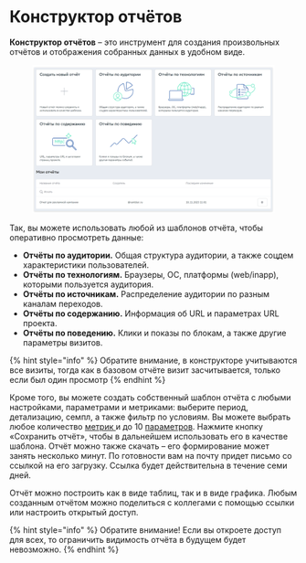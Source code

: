 # Конструктор отчётов

**Конструктор отчётов** – это инструмент для создания произвольных отчётов и отображения собранных данных в удобном виде.

<figure><img src="../../.gitbook/assets/1.1.png" alt=""><figcaption></figcaption></figure>

Так, вы можете использовать любой из шаблонов отчёта, чтобы оперативно просмотреть данные:

* **Отчёты по аудитории.** Общая структура аудитории, а также соцдем характеристики пользователей.
* **Отчёты по технологиям.** Браузеры, ОС, платформы (web/inapp), которыми пользуется аудитория.
* **Отчёты по источникам.** Распределение аудитории по разным каналам переходов.
* **Отчёты по содержанию.** Информация об URL и параметрах URL проекта.
* **Отчёты по поведению.** Клики и показы по блокам, а также другие параметры визитов.

{% hint style="info" %}
Обратите внимание, в конструкторе учитываются все визиты, тогда как в базовом отчёте визит засчитывается, только если был один просмотр
{% endhint %}

Кроме того, вы можете создать собственный шаблон отчёта с любыми настройками, параметрами и метриками: выберите период, детализацию, семпл, а также фильтр по условиям. Вы можете выбрать любое количество [метрик ](../../nachalo-raboty-s-top-100/sozdanie-schyotchika-top-100/)и до 10 [параметров](../metriki-analitiki-top-100/parametry.md). Нажмите кнопку «Сохранить отчёт», чтобы в дальнейшем использовать его в качестве шаблона. Отчёт можно также скачать – его формирование может занять несколько минут. По готовности вам на почту придет письмо со ссылкой на его загрузку. Ссылка будет действительна в течение семи дней.

Отчёт можно построить как в виде таблиц, так и в виде графика. Любым созданным отчётом можно поделиться с коллегами с помощью ссылки или настроить открытый доступ.

{% hint style="info" %}
Обратите внимание! Если вы откроете доступ для всех, то ограничить видимость отчёта в будущем будет невозможно.
{% endhint %}
